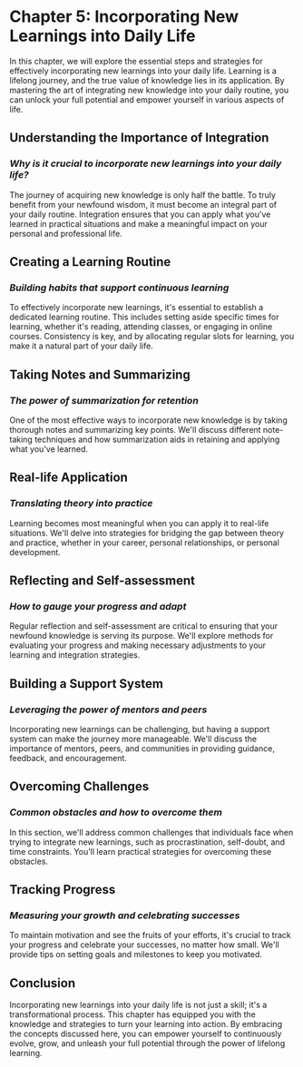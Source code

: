 Chapter 5: Incorporating New Learnings into Daily Life
======================================================

In this chapter, we will explore the essential steps and strategies for effectively incorporating new learnings into your daily life. Learning is a lifelong journey, and the true value of knowledge lies in its application. By mastering the art of integrating new knowledge into your daily routine, you can unlock your full potential and empower yourself in various aspects of life.

Understanding the Importance of Integration
-------------------------------------------

### *Why is it crucial to incorporate new learnings into your daily life?*

The journey of acquiring new knowledge is only half the battle. To truly benefit from your newfound wisdom, it must become an integral part of your daily routine. Integration ensures that you can apply what you've learned in practical situations and make a meaningful impact on your personal and professional life.

Creating a Learning Routine
---------------------------

### *Building habits that support continuous learning*

To effectively incorporate new learnings, it's essential to establish a dedicated learning routine. This includes setting aside specific times for learning, whether it's reading, attending classes, or engaging in online courses. Consistency is key, and by allocating regular slots for learning, you make it a natural part of your daily life.

Taking Notes and Summarizing
----------------------------

### *The power of summarization for retention*

One of the most effective ways to incorporate new knowledge is by taking thorough notes and summarizing key points. We'll discuss different note-taking techniques and how summarization aids in retaining and applying what you've learned.

Real-life Application
---------------------

### *Translating theory into practice*

Learning becomes most meaningful when you can apply it to real-life situations. We'll delve into strategies for bridging the gap between theory and practice, whether in your career, personal relationships, or personal development.

Reflecting and Self-assessment
------------------------------

### *How to gauge your progress and adapt*

Regular reflection and self-assessment are critical to ensuring that your newfound knowledge is serving its purpose. We'll explore methods for evaluating your progress and making necessary adjustments to your learning and integration strategies.

Building a Support System
-------------------------

### *Leveraging the power of mentors and peers*

Incorporating new learnings can be challenging, but having a support system can make the journey more manageable. We'll discuss the importance of mentors, peers, and communities in providing guidance, feedback, and encouragement.

Overcoming Challenges
---------------------

### *Common obstacles and how to overcome them*

In this section, we'll address common challenges that individuals face when trying to integrate new learnings, such as procrastination, self-doubt, and time constraints. You'll learn practical strategies for overcoming these obstacles.

Tracking Progress
-----------------

### *Measuring your growth and celebrating successes*

To maintain motivation and see the fruits of your efforts, it's crucial to track your progress and celebrate your successes, no matter how small. We'll provide tips on setting goals and milestones to keep you motivated.

Conclusion
----------

Incorporating new learnings into your daily life is not just a skill; it's a transformational process. This chapter has equipped you with the knowledge and strategies to turn your learning into action. By embracing the concepts discussed here, you can empower yourself to continuously evolve, grow, and unleash your full potential through the power of lifelong learning.
